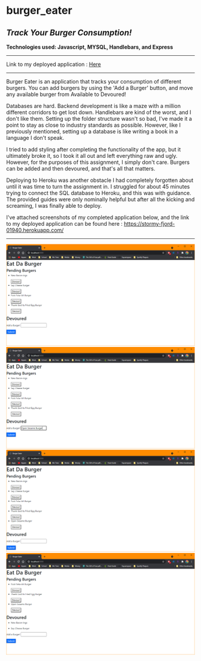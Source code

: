# burger_eater
## *Track Your Burger Consumption!*
**Technologies used: Javascript, MYSQL, Handlebars, and Express**

------------


Link to my deployed application : <a href="https://stormy-fjord-01940.herokuapp.com/">Here</a>


------------

Burger Eater is an application that tracks your consumption of different burgers. You can add burgers by using the 'Add a Burger' button, and move any available burger from Available to Devoured!

Databases are hard. Backend development is like a maze with a million different corridors to get lost down. Handlebars are kind of the worst, and I don't like them. Setting up the folder structure wasn't so bad, I've made it a point to stay as close to industry standards as possible. However, like I previously mentioned, setting up a database is like writing a book in a language I don't speak.

I tried to add styling after completing the functionality of the app, but it ultimately broke it, so I took it all out and left everything raw and ugly. However, for the purposes of this assignment, I simply don't care. Burgers can be added and then devoured, and that's all that matters. 

Deploying to Heroku was another obstacle I had completely forgotten about until it was time to turn the assignment in. I struggled for about 45 minutes trying to connect the SQL database to Heroku, and this was with guidance. The provided guides were only nominally helpful but after all the kicking and screaming, I was finally able to deploy. 

I've attached screenshots of my completed application below, and the link to my deployed application can be found here : https://stormy-fjord-01940.herokuapp.com/

------------

<img src="/public/assets/images/burger-1.png" alt="initial burger list"/>
<img src="/public/assets/images/burger-2.png" alt="adding a new burger"/>
<img src="/public/assets/images/burger-3.png" alt="burger has been added to list"/>
<img src="/public/assets/images/burger-4.png" alt="devoured burgers"/>
